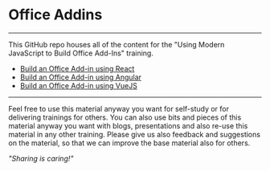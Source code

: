 # Office Addins

----------

This GitHub repo houses all of the content for the "Using Modern JavaScript to Build Office Add-Ins" training.


- [Build an Office Add-in using React](./05%20Using%20modern%20JavaScript/Demos/01%20Office%20Add-in%20using%20React)
- [Build an Office Add-in using Angular](./05%20Using%20modern%20JavaScript/Demos/02%20Office%20Add-in%20using%20Angular)
- [Build an Office Add-in using VueJS](./05%20Using%20modern%20JavaScript/Demos/03%20Office%20Add-in%20using%20VueJS)

----------

Feel free to use this material anyway you want for self-study or for delivering trainings for others. You can also use bits and pieces of this material anyway you want with blogs, presentations and also re-use this material in any other training. Please give us also feedback and suggestions on the material, so that we can improve the base material also for others. 

*"Sharing is caring!"*